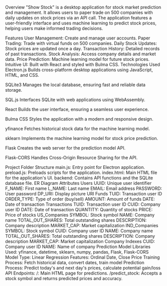 Overview
"Show Stock" is a desktop application for stock market prediction and management. It allows users to paper trade on 500 companies with daily updates on stock prices via an API call. The application features a user-friendly interface and uses machine learning to predict stock prices, helping users make informed trading decisions.

Features
User Management: Create and manage user accounts.
Paper Trading: Trade with virtual funds on 500 companies.
Daily Stock Updates: Stock prices are updated once a day.
Transaction History: Detailed records of past transactions.
Stock Analysis: Access company details and market data.
Price Prediction: Machine learning model for future stock prices.
Intuitive UI: Built with React and styled with Bulma CSS.
Technologies Used
Electron.js
Builds cross-platform desktop applications using JavaScript, HTML, and CSS.

SQLite3
Manages the local database, ensuring fast and reliable data storage.

SQL.js
Interfaces SQLite with web applications using WebAssembly.

React
Builds the user interface, ensuring a seamless user experience.

Bulma CSS
Styles the application with a modern and responsive design.

yfinance
Fetches historical stock data for the machine learning model.

sklearn
Implements the machine learning model for stock price prediction.

Flask
Creates the web server for the prediction model API.

Flask-CORS
Handles Cross-Origin Resource Sharing for the API.

Project Folder Structure
main.js: Entry point for Electron application.
preload.js: Preloads scripts for the application.
index.html: Main HTML file for the application's UI.
backend: Contains API functions and the SQLite database file.
ER Diagram Attributes
Users
UUID: Unique user identifier
F_NAME: First name
L_NAME: Last name
EMAIL: Email address
PASSWORD: User password
DP_URI: Display picture URI
Funds
TUID: Transaction user ID
ORDER_TYPE: Type of order (buy/sell)
AMOUNT: Amount of funds
DATE: Date of transaction
Transactions
TUID: Transaction user ID
CUID: Company user ID
DATE: Date of transaction
QUANTITY: Quantity of stocks
PRICE: Price of stocks
US_Companies
SYMBOL: Stock symbol
NAME: Company name
TOTAL_OUT_SHARES: Total outstanding shares
DESCRIPTION: Company description
MARKET_CAP: Market capitalization
IND_Companies
SYMBOL: Stock symbol
CUID: Company user ID
NAME: Company name
TOTAL_OUT_SHARES: Total outstanding shares
DESCRIPTION: Company description
MARKET_CAP: Market capitalization
Company Indexes
CUID: Company user ID
NAME: Name of company
Prediction Model
Libraries Used: yfinance, datetime, sklearn, numpy, pandas, Flask, Flask-CORS
Model Type: Linear Regression
Features: Ordinal Date, Close Price
Training Process: Fetch historical data, convert dates, train model
Prediction Process: Predict today's and next day's prices, calculate potential gain/loss
API Endpoints:
/: Main HTML page for predictions.
/predict_stock: Accepts a stock symbol and returns predicted prices and accuracy.
